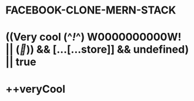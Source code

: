 # FACEBOOK-CLONE-MERN-STACK
# ((Very cool (^_!_^) W0000000000W! || (_🎱_)) && [...[...store]] && undefined) || true 
# ++veryCool
